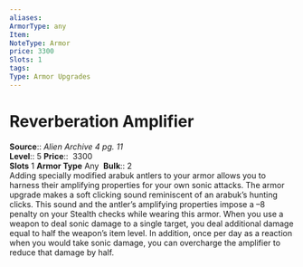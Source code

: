 ```yaml
---
aliases: 
ArmorType: any
Item:
NoteType: Armor
price: 3300
Slots: 1
tags: 
Type: Armor Upgrades
---
```


# Reverberation Amplifier

**Source**:: _Alien Archive 4 pg. 11_  
**Level**:: 5
**Price**::  3300  
**Slots** 1 **Armor Type** Any 
**Bulk**:: 2  
Adding specially modified arabuk antlers to your armor allows you to harness their amplifying properties for your own sonic attacks. The armor upgrade makes a soft clicking sound reminiscent of an arabuk’s hunting clicks. This sound and the antler’s amplifying properties impose a –8 penalty on your Stealth checks while wearing this armor. When you use a weapon to deal sonic damage to a single target, you deal additional damage equal to half the weapon’s item level. In addition, once per day as a reaction when you would take sonic damage, you can overcharge the amplifier to reduce that damage by half.
